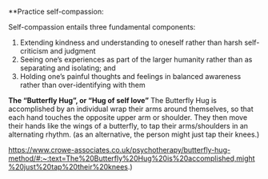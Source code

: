 
**Practice self-compassion:

Self-compassion entails three fundamental components:  

1. Extending kindness and understanding to oneself rather than harsh self-criticism and judgment
2. Seeing one’s experiences as part of the larger humanity rather than as separating and isolating; and 
3. Holding one’s painful thoughts and feelings in balanced awareness rather than over-identifying with them 



**The “Butterfly Hug”, or “Hug of self love”**
The Butterfly Hug is accomplished by an individual wrap their arms around themselves, so that each hand touches the opposite upper arm or shoulder. They then move their hands like the wings of a butterfly, to tap their arms/shoulders in an alternating rhythm. (as an alternative, the person might just tap their knees.)

https://www.crowe-associates.co.uk/psychotherapy/butterfly-hug-method/#:~:text=The%20Butterfly%20Hug%20is%20accomplished,might%20just%20tap%20their%20knees.)

